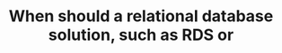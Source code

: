 ---
layout: answer
title: "When should a relational database solution, such as RDS or"
blurb: "Amazon S3 is a great service for key-value based object storage. But it doesn't replace a relational database like Aurora or RDS when you need relationshi"
quid: 258
---